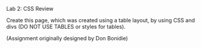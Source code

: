 Lab 2: CSS Review

Create this page, which was created using a table layout, by using CSS and divs (DO NOT USE TABLES or styles for tables).

(Assignment originally designed by Don Bonidie)
